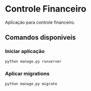 # Controle Financeiro
Aplicação para controle financeiro.

## Comandos disponiveis

### Iniciar aplicação
```bash
python manage.py runserver
```

### Aplicar migrations
```bash
python manage.py migrate
```
